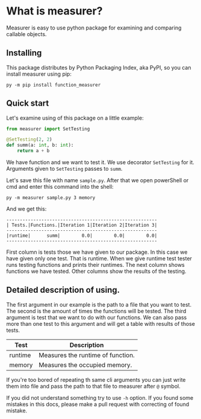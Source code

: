 What is measurer?
=================

Measurer is easy to use python package for examining and comparing callable objects.

Installing
----------

This package distributes by Python Packaging Index, aka PyPI, so you can install measurer using pip:

`py -m pip install function_measurer`

Quick start
-----------

Let's examine using of this package on a little example:

```python
from measurer import SetTesting

@SetTesting(2, 2)
def summ(a: int, b: int): 
    return a + b
```

We have function and we want to test it. We use decorator `SetTesting` for it. Arguments given to `SetTesting` passes to `summ`.

Let's save this file with name `sample.py`. After that we open powerShell or cmd and enter this command into the shell:

`py -m measurer sample.py 3 memory`

And we get this:

```
--------------------------------------------------------
| Tests.|Functions.|Iteration 1|Iteration 2|Iteration 3|
--------------------------------------------------------
|runtime|      summ|        0.0|        0.0|        0.0|
--------------------------------------------------------
```

First column is tests those we have given to our package. In this case we have given only one test. That is runtime. When we give runtime test tester runs testing functions and prints their runtimes. The next column shows functions we have tested. Other columns show the results of the testing.

Detailed description of using.
------------------------------

The first argument in our example is the path to a file that you want to test. The second is the amount of times the functions will be tested. The third argument is test that we want to do with our functions. We can also pass more than one test to this argument and will get a table with results of those tests.

| Test    | Description                       |
| ------- | --------------------------------- |
| runtime | Measures the runtime of function. |
| memory  | Measures the occupied memory.     |

If you're too bored of repeating th same cli arguments you can just write them into file and pass the path to that file to measurer after `@` symbol.

If you did not understand something try to use `-h` option. If you found some mistakes in this docs, please make a pull request with correcting of found mistake.
